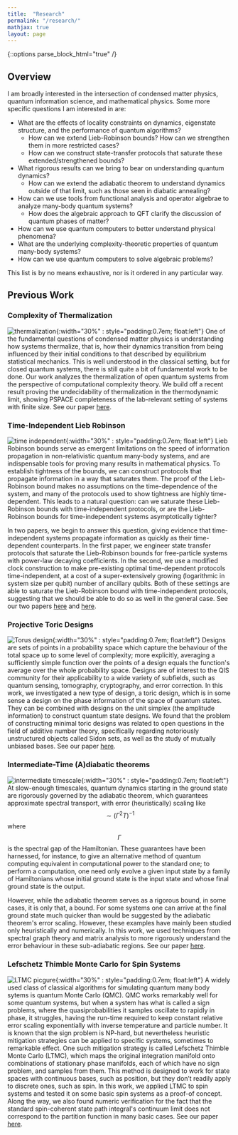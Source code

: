```yaml
---
title:  "Research"
permalink: "/research/"
mathjax: true
layout: page
---
```

{::options parse_block_html="true" /}

## Overview

I am broadly interested in the intersection of condensed matter physics, quantum information science, and mathematical physics. Some more specific questions I am interested in are:
* What are the effects of locality constraints on 
dynamics, eigenstate structure, and the performance of quantum algorithms?
  * How can we extend Lieb-Robinson bounds? How can we strengthen them in more restricted cases?
  * How can we construct state-transfer protocols that saturate these extended/strengthened bounds?
* What rigorous results can we bring to bear on understanding quantum dynamics?
  * How can we extend the adiabatic theorem to understand dynamics outside of that limit, such as those seen in diabatic annealing?
* How can we use tools from functional analysis and operator algebrae to analyze many-body quantum systems?
  * How does the algebraic approach to QFT clarify the discussion of quantum phases of matter?
* How can we use quantum computers to better understand physical phenomena?
* What are the underlying complexity-theoretic properties of quantum many-body systems?
* How can we use quantum computers to solve algebraic problems?
  
This list is by no means exhaustive, nor is it ordered in any particular way.

## Previous Work

### Complexity of Thermalization
![thermalization](/assets/relaxation.png){:width="30%" : style="padding:0.7em; float:left"} 
One of the fundamental questions of condensed matter physics is understanding how systems thermalize, that is, how their dynamics transition from being influenced by their initial conditions to that described by equilibrium statistical mechanics. This is well understood in the classical setting, but for closed quantum systems, there is still quite a bit of fundamental work to be done. Our work analyzes the thermalization of open quantum systems from the perspective of computational complexity theory. We build off a recent result proving the undecidability of thermalization in the thermodynamic limit, showing PSPACE completeness of the lab-relevant setting of systems with finite size. See our paper [here][thermpaper].


### Time-Independent Lieb Robinson
![time independent](/assets/timeindclock.png){:width="30%" : style="padding:0.7em; float:left"} 
Lieb Robinson bounds serve as emergent limitations on the speed of information propagation in non-relativistic quantum many-body systems, and are indispensable tools for proving many results in mathematical physics. To establish tightness of the bounds, we can construct protocols that propagate information in a way that saturates them. The proof of the Lieb-Robinson bound makes no assumptions on the time-dependence of the system, and many of the protocols used to show tightness are highly time-dependent. This leads to a natural question: can we saturate these Lieb-Robinson bounds with time-independent protocols, or are the Lieb-Robinson bounds for time-independent systems asymptotically tighter?   

In two papers, we begin to answer this question, giving evidence that time-independent systems propagate information as quickly as their time-dependent counterparts. In the first paper, we engineer state transfer protocols that saturate the Lieb-Robinson bounds for free-particle systems with power-law decaying coefficients. In the second, we use a modified clock construction to make pre-existing optimal time-dependent protocols time-independent, at a cost of a super-extensively growing (logarithmic in system size per qubit) number of ancillary qubits. Both of these settings are able to saturate the Lieb-Robinson bound with time-independent protocols, suggesting that we should be able to do so as well in the general case. See our two papers [here][timeindpaperone] and [here][timeindpapertwo].

### Projective Toric Designs
![Torus design](/assets/Torus_design.png){:width="30%" : style="padding:0.7em; float:left"}
Designs are sets of points in a probability space which capture the behaviour of the total space up to some level of complexity; more explicitly, averaging a sufficiently simple function over the points of a design equals the function's average over the whole probability space. Designs are of interest to the QIS community for their applicability to a wide variety of subfields, such as quantum sensing, tomography, cryptography, and error correction. In this work, we investigated a new type of design, a toric design, which is in some sense a design on the phase information of the space of quantum states. They can be combined with designs on the unit simplex (the amplitude information) to construct quantum state designs. We found that the problem of constructing minimal toric designs was related to open questions in the field of additive number theory, specifically regarding notoriously unstructured objects called Sidon sets, as well as the study of mutually unbiased bases. See our paper [here][toruspaper].

### Intermediate-Time (A)diabatic theorems
![intermediate timescale](/assets/Indermediate_adiabatic.png){:width="30%" : style="padding:0.7em; float:left"} 
At slow-enough timescales, quantum dynamics starting in the ground state are rigorously governed by the adiabatic theorem, which guarantees approximate spectral transport, with error (heuristically) scaling like $$\sim(\Gamma^2 T)^{-1}$$ where $$\Gamma$$ is the spectral gap of the Hamiltonian. These guarantees have been harnessed, for instance, to give an alternative method of quantum computing equivalent in computational power to the standard one; to perform a computation, one need only evolve a given input state by a family of Hamiltonians whose initial ground state is the input state and whose final ground state is the output.

However, while the adiabatic theorem serves as a rigorous bound, in some cases, it is only that, a bound. For some systems one can arrive at the final ground state much quicker than would be suggested by the adiabatic theorem's error scaling. However, these examples have mainly been studied only heuristically and numerically. In this work, we used techniques from spectral graph theory and matrix analysis to more rigorously understand the error behaviour in these sub-adiabatic regions. See our paper [here][adiabaticpaper]. 


### Lefschetz Thimble Monte Carlo for Spin Systems

![LTMC picgure](/assets/lefschetz_thimble_image.png){:width="30%" : style="padding:0.7em; float:left"}
A widely used class of classical algorithms for simulating quantum many body sytems is quantum Monte Carlo (QMC). QMC works remarkably well for some quantum systems, but when a system has what is called a sign problems, where the quasiprobabilities it samples oscillate to rapidly in phase, it struggles, having the run-time required to keep constant relative error scaling exponentially with inverse temperature and particle number. It is known that the sign problem is NP-hard, but nevertheless heuristic mitigation strategies can be applied to specific systems, sometimes to remarkable effect. One such mitigation strategy is called Lefschetz Thimble Monte Carlo (LTMC), which maps the original integration manifold onto combinations of stationary phase manifolds, each of which have no sign problem, and samples from them. This method is designed to work for state spaces with continuous bases, such as position, but they don’t readily apply to discrete ones, such as spin. In this work, we applied LTMC to spin systems and tested it on some basic spin systems as a proof-of concept. Along the way, we also found numeric verification for the fact that the standard spin-coherent state path integral's continuum limit does not correspond to the partition function in many basic cases. See our paper [here][ltmcpaper].

[jarret]: https://science.gmu.edu/directory/michael-jarret
[bringewatt]: https://www.jacobbringewatt.com
[gorshkov]: https://jqi.umd.edu/people/alexey-gorshkov
[ehrenberg]: https://www.quics.umd.edu/people/adam-ehrenberg
[iosue]: https://jtiosue.github.io
[adiabaticpaper]: https://arxiv.org/abs/2303.13478
[toruspaper]: https://arxiv.org/abs/2311.13479
[warrington]: https://physics.mit.edu/faculty/neill-warrington/
[brady]: https://scholar.google.com/citations?user=t37LwMQAAAAJ&hl=en
[ltmcpaper]: https://arxiv.org/abs/2110.10699
[thermpaper]: https://arxiv.org/abs/2507.00405v1
[timeindpaperone]: https://arxiv.org/abs/2505.18249v1
[timeindpapertwo]: https://arxiv.org/abs/2505.18254v1
